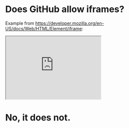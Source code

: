 Does GitHub allow iframes?
==

Example from https://developer.mozilla.org/en-US/docs/Web/HTML/Element/iframe:
<iframe
    id="inlineFrameExample"
    title="Inline Frame Example"
    width="300"
    height="200"
    src="https://www.openstreetmap.org/export/embed.html?bbox=-0.004017949104309083%2C51.47612752641776%2C0.00030577182769775396%2C51.478569861898606&layer=mapnik">
</iframe>

No, it does not.
==
